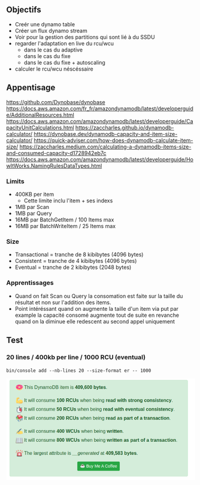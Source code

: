 ## Objectifs
- Creér une dynamo table
- Créer un flux dynamo stream
- Voir pour la gestion des partitions qui sont lié à du SSDU
- regarder l'adaptation en live du rcu/wcu
  - dans le cas du adaptive
  - dans le cas du fixe
  - dans le cas du fixe + autoscaling
- calculer le rcu/wcu néscéssaire

## Appentisage
https://github.com/Dynobase/dynobase
https://docs.aws.amazon.com/fr_fr/amazondynamodb/latest/developerguide/AdditionalResources.html
https://docs.aws.amazon.com/amazondynamodb/latest/developerguide/CapacityUnitCalculations.html
https://zaccharles.github.io/dynamodb-calculator/
https://dynobase.dev/dynamodb-capacity-and-item-size-calculator/
https://quick-adviser.com/how-does-dynamodb-calculate-item-size/
https://zaccharles.medium.com/calculating-a-dynamodb-items-size-and-consumed-capacity-d1728942eb7c
https://docs.aws.amazon.com/amazondynamodb/latest/developerguide/HowItWorks.NamingRulesDataTypes.html

### Limits
- 400KB per item
  - Cette limite inclu l'item + ses indexs
- 1MB par Scan
- 1MB par Query
- 16MB par BatchGetItem / 100 Items max
- 16MB par BatchWriteItem / 25 Items max

### Size
- Transactional = tranche de 8 kibibytes (4096 bytes)
- Consistent = tranche de 4 kibibytes (4096 bytes)
- Eventual = tranche de 2 kibibytes (2048 bytes)

### Apprentissages
- Quand on fait Scan ou Query la consomation est faite sur la taille du résultat et non sur l'addition des items.
- Point intéréssant quand on augmente la taille d'un item via put par example la capacité consomé augmente tout de suite en revanche quand on la diminue elle redescent au second appel uniquement
## Test

### 20 lines / 400kb per line / 1000 RCU (eventual)

`bin/console add --nb-lines 20 --size-format er -- 1000`

![](images/400kb.png)